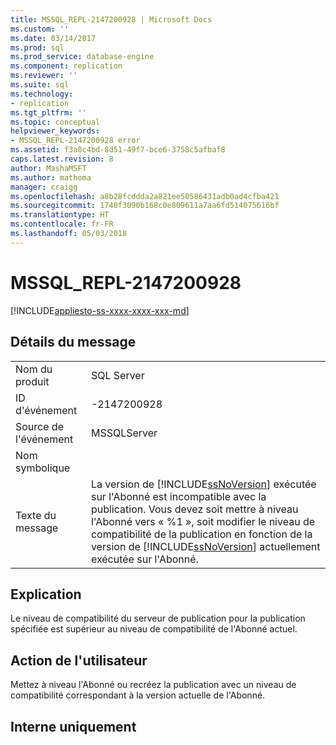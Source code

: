 ```yaml
---
title: MSSQL_REPL-2147200928 | Microsoft Docs
ms.custom: ''
ms.date: 03/14/2017
ms.prod: sql
ms.prod_service: database-engine
ms.component: replication
ms.reviewer: ''
ms.suite: sql
ms.technology:
- replication
ms.tgt_pltfrm: ''
ms.topic: conceptual
helpviewer_keywords:
- MSSQL_REPL-2147200928 error
ms.assetid: f3a8c4bd-8d51-49f7-bce6-3758c5afbaf8
caps.latest.revision: 8
author: MashaMSFT
ms.author: mathoma
manager: craigg
ms.openlocfilehash: a8b28fcddda2a821ee50586431adb0ad4cfba421
ms.sourcegitcommit: 1740f3090b168c0e809611a7aa6fd514075616bf
ms.translationtype: HT
ms.contentlocale: fr-FR
ms.lasthandoff: 05/03/2018
---
```

# <a name="mssqlrepl-2147200928"></a>MSSQL_REPL-2147200928
[!INCLUDE[appliesto-ss-xxxx-xxxx-xxx-md](../../includes/appliesto-ss-xxxx-xxxx-xxx-md.md)]
    
## <a name="message-details"></a>Détails du message  
  
|||  
|-|-|  
|Nom du produit|SQL Server|  
|ID d'événement|-2147200928|  
|Source de l'événement|MSSQLServer|  
|Nom symbolique||  
|Texte du message|La version de [!INCLUDE[ssNoVersion](../../includes/ssnoversion-md.md)] exécutée sur l'Abonné est incompatible avec la publication. Vous devez soit mettre à niveau l'Abonné vers « %1 », soit modifier le niveau de compatibilité de la publication en fonction de la version de [!INCLUDE[ssNoVersion](../../includes/ssnoversion-md.md)] actuellement exécutée sur l'Abonné.|  
  
## <a name="explanation"></a>Explication  
 Le niveau de compatibilité du serveur de publication pour la publication spécifiée est supérieur au niveau de compatibilité de l'Abonné actuel.  
  
## <a name="user-action"></a>Action de l'utilisateur  
 Mettez à niveau l'Abonné ou recréez la publication avec un niveau de compatibilité correspondant à la version actuelle de l'Abonné.  
  
## <a name="internal-only"></a>Interne uniquement  
  
